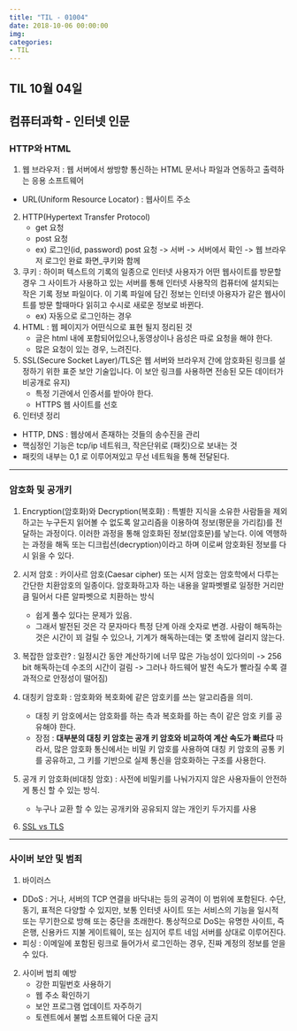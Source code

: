 ```yaml
---
title: "TIL - 01004"
date: 2018-10-06 00:00:00
img:
categories:
- TIL
---
```


## TIL 10월 04일
## 컴퓨터과학 - 인터넷 인문
### HTTP와 HTML
1. 웹 브라우저 : 웹 서버에서 쌍방향 통신하는 HTML 문서나 파일과 연동하고 출력하는 응용 소프트웨어
  - URL(Uniform Resource Locator) : 웹사이트 주소
2. HTTP(Hypertext Transfer Protocol)
    - get 요청
    - post 요청
    - ex) 로그인(id, password) post 요청 -> 서버 -> 서버에서 확인 -> 웹 브라우저 로그인 완료 화면_쿠키와 함께
4. 쿠키 : 하이퍼 텍스트의 기록의 일종으로 인터넷 사용자가 어떤 웹사이트를 방문할 경우 그 사이트가 사용하고 있는 서버를 통해 인터넷 사용작의 컴퓨터에 설치되는 작은 기록 정보 파일이다. 이 기록 파일에 담긴 정보는 인터넷 아용자가 같은 웹사이트를 방문 할때마다 읽히고 수시로 새로운 정보로 바뀐다.
    - ex) 자동으로 로그인하는 경우
5. HTML : 웹 페이지가 어떤식으로 표현 될지 정리된 것
    - 글은 html 내에 포함되어있으나,동영상이나 음성은 따로 요청을 해야 한다.
    - 많은 요청이 있는 경우, 느려진다.
6. SSL(Secure Socket Layer)/TLS은 웹 서버와 브라우저 간에 암호화된 링크를 설정하기 위한 표준 보안 기술입니다. 이 보안 링크를 사용하면 전송된 모든 데이터가 비공개로 유지)
    - 특정 기관에서 인증서를 받아야 한다.
    - HTTPS 웹 사이트를 선호
7. 인터넷 정리
  - HTTP, DNS : 웹상에서 존재하는 것들의 송수진을 관리
  - 핵심정인 기능은 tcp/ip 네트워크, 작은단위로 (패킷)으로 보내는 것
  - 패킷의 내부는 0,1 로 이루어져있고 무선 네트웍을 통해 전달된다.

-----

### 암호화 및 공개키
1. Encryption(암호화)와 Decryption(복호화) : 특별한 지식을 소유한 사람들을 제외하고는 누구든지 읽어볼 수 없도록 알고리즘을 이용하여 정보(평문을 가리킴)를 전달하는 과정이다. 이러한 과정을 통해 암호화된 정보(암호문)를 낳는다. 이에 역행하는 과정을 해독 또는 디크립션(decryption)이라고 하며 이로써 암호화된 정보를 다시 읽을 수 있다.

2. 시저 암호 : 카이사르 암호(Caesar cipher) 또는 시저 암호는 암호학에서 다루는 간단한 치환암호의 일종이다. 암호화하고자 하는 내용을 알파벳별로 일정한 거리만큼 밀어서 다른 알파벳으로 치환하는 방식
    - 쉽게 풀수 있다는 문제가 있음.
    - 그래서 발전된 것은 각 문자마다 특정 단계 아래 숫자로 변경. 사람이 해독하는 것은 시간이 꾀 걸릴 수 있으나, 기계가 해독하는데는 몇 초밖에 걸리지 않는다.
3. 복잡한 암호란? : 일정시간 동안 계산하기에 너무 많은 가능성이 있다의미 -> 256 bit 해독하는데 수조의 시간이 걸림 -> 그러나 하드웨어 발전 속도가 빨라질 수록 결과적으로 안정성이 떨어짐)
4. 대칭키 암호화 : 암호화와 복호화에 같은 암호키를 쓰는 알고리즘을 의미.
    - 대칭 키 암호에서는 암호화를 하는 측과 복호화를 하는 측이 같은 암호 키를 공유해야 한다.
    - 장점 : **대부분의 대칭 키 암호는 공개 키 암호와 비교하여 계산 속도가 빠르다** 따라서, 많은 암호화 통신에서는 비밀 키 암호를 사용하여 대칭 키 암호의 공통 키를 공유하고, 그 키를 기반으로 실제 통신을 암호화하는 구조를 사용한다.
5. 공개 키 암호화(비대칭 암호) : 사전에 비밀키를 나눠가지지 않은 사용자들이 안전하게 통신 할 수 있는 방식.
    - 누구나 교환 할 수 있는 공개키와 공유되지 않는 개인키 두가지를 사용
6. [SSL vs TLS](http://boansecurity.blogspot.com/2017/01/network-ssl-tls.html)

---

### 사이버 보안 및 범죄
1. 바이러스
  - DDoS : 거나, 서버의 TCP 연결을 바닥내는 등의 공격이 이 범위에 포함된다. 수단, 동기, 표적은 다양할 수 있지만, 보통 인터넷 사이트 또는 서비스의 기능을 일시적 또는 무기한으로 방해 또는 중단을 초래한다. 통상적으로 DoS는 유명한 사이트, 즉 은행, 신용카드 지불 게이트웨이, 또는 심지어 루트 네임 서버를 상대로 이루어진다.
  - 피싱 : 이메일에 포함된 링크로 들어가서 로그인하는 경우, 진짜 계정의 정보를 얻을 수 있다.
2. 사이버 범죄 예방
    - 강한 피밀번호 사용하기
    - 웹 주소 확인하기
    - 보안 프로그램 업데이트 자주하기
    - 토렌트에서 불법 소프트웨어 다운 금지
